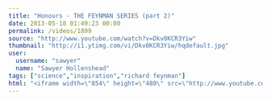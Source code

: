 ```yaml
---
title: "Honours - THE FEYNMAN SERIES (part 2)"
date: 2013-05-18 01:49:23 00:00
permalink: /videos/1899
source: "http://www.youtube.com/watch?v=Dkv0KCR3Yiw"
thumbnail: "http://i1.ytimg.com/vi/Dkv0KCR3Yiw/hqdefault.jpg"
user:
  username: "sawyer"
  name: "Sawyer Hollenshead"
tags: ["science","inspiration","richard feynman"]
html: "<iframe width=\"854\" height=\"480\" src=\"http://www.youtube.com/embed/Dkv0KCR3Yiw?wmode=transparent&feature=oembed\" frameborder=\"0\" allowfullscreen></iframe>"
---
```


